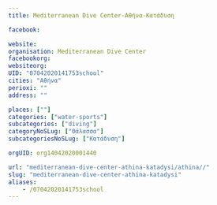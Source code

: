 ```yaml
---
title: Mediterranean Dive Center-Αθήνα-Κατάδυση

facebook:

website:
organisation: Mediterranean Dive Center
facebookorg:
websiteorg:
UID: "07042020141753school"
cities: "Αθήνα"
perioxi: ""
address: ""

places: [""]
categories: ["water-sports"]
subcategories: ["diving"]
categoryNoSLug: ["Θάλασσα"]
subcategoriesNoSLug: ["Κατάδυση"]

orgUID: org14042020001440

url: "mediterranean-dive-center-athina-katadysi/athina//"
slug: "mediterranean-dive-center-athina-katadysi"
aliases:
    - /07042020141753school
---
```





